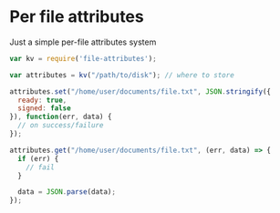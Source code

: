 # Per file attributes

Just a simple per-file attributes system

```js
var kv = require('file-attributes');

var attributes = kv("/path/to/disk"); // where to store

attributes.set("/home/user/documents/file.txt", JSON.stringify({
  ready: true,
  signed: false
}), function(err, data) {
  // on success/failure
});

attributes.get("/home/user/documents/file.txt", (err, data) => {
  if (err) {
    // fail
  }

  data = JSON.parse(data);
});
```

